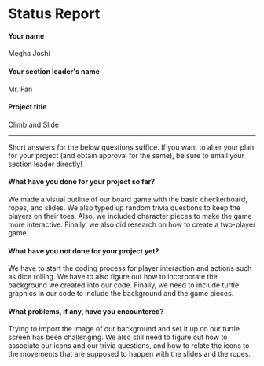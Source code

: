 # Status Report

#### Your name

Megha Joshi

#### Your section leader's name

Mr. Fan

#### Project title

Climb and Slide

***

Short answers for the below questions suffice. If you want to alter your plan for your project (and obtain approval for the same), be sure to email your section leader directly!

#### What have you done for your project so far?

We made a visual outline of our board game with the basic checkerboard, ropes, and slides. We also typed up random trivia questions to keep the players on their toes. Also, we included character pieces to make the game more interactive. Finally, we also did research on how to create a two-player game.

#### What have you not done for your project yet?

We have to start the coding process for player interaction and actions such as dice rolling. We have to also figure out how to incorporate the background we created into our code. Finally, we need to include turtle graphics in our code to include the background and the game pieces.

#### What problems, if any, have you encountered?

Trying to import the image of our background and set it up on our turtle screen has been challenging. We also still need to figure out how to associate our icons and our trivia questions, and how to relate the icons to the movements that are supposed to happen with the slides and the ropes.

